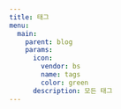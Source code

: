 ```yaml
---
title: 태그
menu:
  main:
    parent: blog
    params:
      icon:
        vendor: bs
        name: tags
        color: green
      description: 모든 태그
---
```

